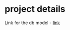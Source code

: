 # project details
Link for the db model -
 [link](https://app.eraser.io/workspace/KjrWgQGr8p0CM9n3zdBo)